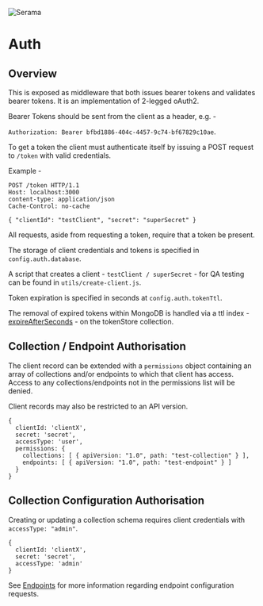 ![Serama](../serama.png)

# Auth

## Overview

This is exposed as middleware that both issues bearer tokens and validates bearer tokens.  It is an implementation of 2-legged oAuth2.

Bearer Tokens should be sent from the client as a header, e.g. -

`Authorization: Bearer bfbd1886-404c-4457-9c74-bf67829c10ae`.

To get a token the client must authenticate itself by issuing a POST request to `/token` with valid credentials.

Example -

    POST /token HTTP/1.1
    Host: localhost:3000
    content-type: application/json
    Cache-Control: no-cache
    
    { "clientId": "testClient", "secret": "superSecret" }

All requests, aside from requesting a token, require that a token be present.

The storage of client credentials and tokens is specified in `config.auth.database`. 

A script that creates a client - `testClient / superSecret` - for QA testing can be found in `utils/create-client.js`.

Token expiration is specified in seconds at `config.auth.tokenTtl`.

The removal of expired tokens within MongoDB is handled via a ttl index - [expireAfterSeconds](http://docs.mongodb.org/manual/tutorial/expire-data/) - on the tokenStore collection.


## Collection / Endpoint Authorisation

The client record can be extended with a `permissions` object containing an array of collections and/or endpoints to which that client has access. Access to any collections/endpoints not in the permissions list will be denied.

Client records may also be restricted to an API version.

```
{
  clientId: 'clientX',
  secret: 'secret',
  accessType: 'user',
  permissions: { 
    collections: [ { apiVersion: "1.0", path: "test-collection" } ],
    endpoints: [ { apiVersion: "1.0", path: "test-endpoint" } ]
  }
}
```

## Collection Configuration Authorisation

Creating or updating a collection schema requires client credentials with `accessType: "admin"`.

```
{
  clientId: 'clientX',
  secret: 'secret',
  accessType: 'admin'
}
```

See [Endpoints](https://github.com/bantam-framework/serama/blob/master/docs/endpoints.md) for more information regarding endpoint configuration requests.